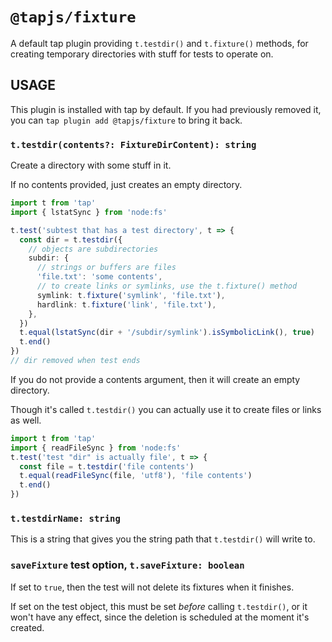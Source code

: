 # `@tapjs/fixture`

A default tap plugin providing `t.testdir()` and `t.fixture()`
methods, for creating temporary directories with stuff for tests
to operate on.

## USAGE

This plugin is installed with tap by default. If you had
previously removed it, you can `tap plugin add @tapjs/fixture` to
bring it back.

### `t.testdir(contents?: FixtureDirContent): string`

Create a directory with some stuff in it.

If no contents provided, just creates an empty directory.

```ts
import t from 'tap'
import { lstatSync } from 'node:fs'

t.test('subtest that has a test directory', t => {
  const dir = t.testdir({
    // objects are subdirectories
    subdir: {
      // strings or buffers are files
      'file.txt': 'some contents',
      // to create links or symlinks, use the t.fixture() method
      symlink: t.fixture('symlink', 'file.txt'),
      hardlink: t.fixture('link', 'file.txt'),
    },
  })
  t.equal(lstatSync(dir + '/subdir/symlink').isSymbolicLink(), true)
  t.end()
})
// dir removed when test ends
```

If you do not provide a contents argument, then it will create an
empty directory.

Though it's called `t.testdir()` you can actually use it to
create files or links as well.

```ts
import t from 'tap'
import { readFileSync } from 'node:fs'
t.test('test "dir" is actually file', t => {
  const file = t.testdir('file contents')
  t.equal(readFileSync(file, 'utf8'), 'file contents')
  t.end()
})
```

### `t.testdirName: string`

This is a string that gives you the string path that
`t.testdir()` will write to.

### `saveFixture` test option, `t.saveFixture: boolean`

If set to `true`, then the test will not delete its fixtures when
it finishes.

If set on the test object, this must be set _before_ calling
`t.testdir()`, or it won't have any effect, since the deletion is
scheduled at the moment it's created.
